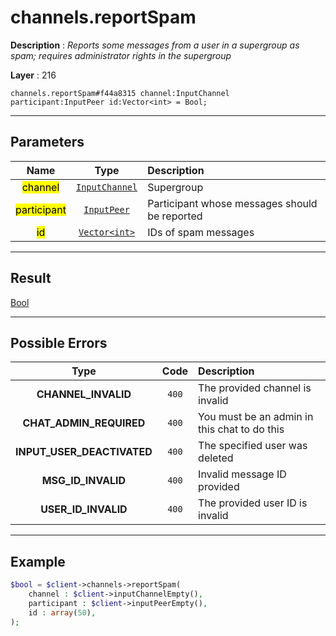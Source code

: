 # channels.reportSpam

**Description** : *Reports some messages from a user in a supergroup as spam; requires administrator rights in the supergroup*

**Layer** : 216

```tl
channels.reportSpam#f44a8315 channel:InputChannel participant:InputPeer id:Vector<int> = Bool;
```

---

## Parameters

| Name | Type | Description |
| :---: | :---: | :--- |
| <mark>channel</mark> | [`InputChannel`](type/InputChannel) | Supergroup |
| <mark>participant</mark> | [`InputPeer`](type/InputPeer) | Participant whose messages should be reported |
| <mark>id</mark> | [`Vector<int>`](type/int) | IDs of spam messages |

---

## Result

[Bool](type/Bool)

---

## Possible Errors

| Type | Code | Description |
| :---: | :---: | :--- |
| **CHANNEL_INVALID** | `400` | The provided channel is invalid |
| **CHAT_ADMIN_REQUIRED** | `400` | You must be an admin in this chat to do this |
| **INPUT_USER_DEACTIVATED** | `400` | The specified user was deleted |
| **MSG_ID_INVALID** | `400` | Invalid message ID provided |
| **USER_ID_INVALID** | `400` | The provided user ID is invalid |

---

## Example

```php
$bool = $client->channels->reportSpam(
	channel : $client->inputChannelEmpty(),
	participant : $client->inputPeerEmpty(),
	id : array(50),
);
```